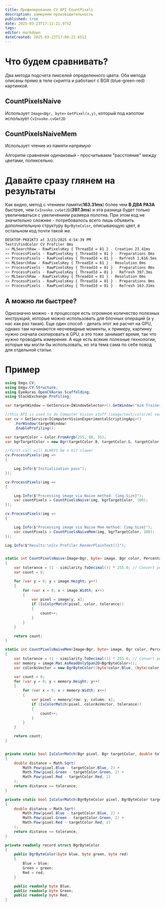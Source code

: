 ```yaml
---
title: Профилирование CV API CountPixels
description: замеряем производительность
published: true
date: 2025-03-23T17:11:21.975Z
tags: 
editor: markdown
dateCreated: 2025-03-23T17:08:22.651Z
---
```


# Что будем сравнивать?
Два метода подсчета пикселей определенного цвета. Оба метода описаны прямо в теле скрипта и работают с BGR (blue-green-red) картинкой.

## CountPixelsNaive
Использует `Image<Bgr, byte>` `GetPixel(x,y)`, который под капотом использует `CvInvoke.cvGet2D`

## CountPixelsNaiveMem
Использует чтение из памяти напрямую

Алгоритм сравнения одинаковый - просчитываем "расстояние" между цветами, попиксельно. 

# Давайте сразу глянем на результаты
Как видно, метод с чтением памяти(**163.31ms**) более чем **В ДВА РАЗА** быстрее, чем `CvInvoke.cvGet2D`(**397.3ms**) и эта разница будет только увеличиваться с увеличением размера полотна. При этом код не значительно сложнее - потребовалось всего лишь объявить дополнительную структуру `BgrByteColor`, описывающую цвет, в остальном код почти такой же. 



```bash
DESKTOP-PK81KT3 at 3/23/2025 4:54:39 PM
Test1\FindColor CV Profiler 0ms
>> MLSearchRaw - RawPixelsKey { ThreadId = 81 } - Creation 23.41ms
>> ProcessPixels - RawPixelsKey { ThreadId = 81 } - Preparations 0ms
>> ProcessPixels - RawPixelsKey { ThreadId = 81 } - Refresh 1,616.5ms
>> MLSearchRaw - RawPixelsKey { ThreadId = 81 } - Resolution 0ms
>> ProcessPixels - RawPixelsKey { ThreadId = 81 } - Preparations 0ms
>> ProcessPixels - RawPixelsKey { ThreadId = 81 } - Refresh 397.3ms
>> MLSearchRaw - RawPixelsKey { ThreadId = 81 } - Resolution 0ms
>> ProcessPixels - RawPixelsKey { ThreadId = 81 } - Preparations 0ms
>> ProcessPixels - RawPixelsKey { ThreadId = 81 } - Refresh 163.31ms
```

## А можно ли быстрее? 
Однозначно можно - в процессоре есть огромное количество полезных инструкций, которые можно использовать для блочных операций (а у нас как раз такая). 
Еще один способ - делать этот же расчет на GPU, однако там начинаются неочевидные моменты, к примеру, картинку нужно сначала скопировать в GPU, а это тоже занимает время, так что нужно проводить измерения. А еще есть всякие полезные технологии, которые мы могли бы использовать, но эта тема сама по себе повод для отдельной статьи.

# Пример

```csharp
using Emgu.CV;
using Emgu.CV.Structure;
using EyeAuras.OpenCVAuras.Scaffolding;
using StackExchange.Profiling;

var targetWindow = GetService<IWindowSelector>().GetWindow("Aim Trainer");

//this API is used to do Computer Vision stuff (image/text/color/ml search)
var cv = GetService<IComputerVisionExperimentalScriptingApi>()
    .ForWindow(targetWindow)
    .EnableProfiling();

var targetColor = Color.FromArgb(255, 88, 35);
var bgrTargetColor = new Bgr(targetColor.B, targetColor.G, targetColor.R);

//first call will ALWAYS be a bit slower
cv.ProcessPixels(img =>
{

    Log.Info($"Initialization pass");
});

cv.ProcessPixels(img =>
{

    Log.Info($"Processing image via Naive method: {img.Size}");
    var countPixels = CountPixelsNaive(img, bgrTargetColor, 100);
});

cv.ProcessPixels(img =>
{

    Log.Info($"Processing image via Naive Mem method: {img.Size}");
    var countPixels = CountPixelsNaiveMem(img, bgrTargetColor, 100);
});

Log.Info($"Results:\n{cv.Profiler.RenderPlainText()}");


static int CountPixelsNaive(Image<Bgr, byte> image, Bgr color, Percentage similarity)
{
    var tolerance = (1 - similarity.ToDecimal()) * 255.0; // Convert percentage similarity to intensity threshold
    var count = 0;

    for (var y = 0; y < image.Height; y++)
    {
        for (var x = 0; x < image.Width; x++)
        {
            var pixel = image[y, x];
            if (IsColorMatch(pixel, color, tolerance))
            {
                count++;
            }
        }
    }

    return count;
}

static int CountPixelsNaiveMem(Image<Bgr, byte> image, Bgr color, Percentage similarity)
{
    var tolerance = (1 - similarity.ToDecimal()) * 255.0; // Convert percentage similarity to intensity threshold
    var memory = image.Mat.AsReadOnlySpan2D<BgrByteColor>();
    var colorAsVector = new BgrByteColor((byte)color.Blue, (byte)color.Green, (byte)color.Red);

    var count = 0;
    for (var y = 0; y < memory.Height; y++)
    {
        for (var x = 0; x < memory.Width; x++)
        {
            var pixel = memory[row: y, column: x];
            if (IsColorMatch(pixel, colorAsVector, tolerance))
            {
                count++;
            }
        }
    }

    return count;
}


private static bool IsColorMatch(Bgr pixel, Bgr targetColor, double tolerance)
{
    double distance = Math.Sqrt(
        Math.Pow(pixel.Blue - targetColor.Blue, 2) +
        Math.Pow(pixel.Green - targetColor.Green, 2) +
        Math.Pow(pixel.Red - targetColor.Red, 2)
    );
    return distance <= tolerance;
}

private static bool IsColorMatch(BgrByteColor pixel, BgrByteColor targetColor, double tolerance)
{
    double distance = Math.Sqrt(
        Math.Pow(pixel.Blue - targetColor.Blue, 2) +
        Math.Pow(pixel.Green - targetColor.Green, 2) +
        Math.Pow(pixel.Red - targetColor.Red, 2)
    );
    return distance <= tolerance;
}

private readonly record struct BgrByteColor
{
    public BgrByteColor(byte blue, byte green, byte red)
    {
        Blue = blue;
        Green = green;
        Red = red;
    }

    public readonly byte Blue;
    public readonly byte Green;
    public readonly byte Red;
}
```
